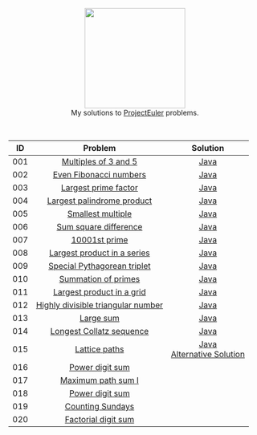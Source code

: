 <p align="center">
  <a href="https://projecteuler.net">
     <img height=200 src="https://projecteuler.net/images/euler_portrait.png">
  </a>
  <br> My solutions to <a href="https://projecteuler.net"> ProjectEuler</a> problems.
  </a>  
</p>
<br>

| ID  |               Problem                                      |   Solution                            |
|:---:|:----------------------------------------------------------:|:-------------------------------------:|
| 001 | [Multiples of 3 and 5](https://projecteuler.net/problem=1) |[Java](https://github.com/Kujyo/ProjectEuler/blob/master/Problem001/Solution.java)|
| 002 | [Even Fibonacci numbers](https://projecteuler.net/problem=2) |[Java](https://github.com/Kujyo/ProjectEuler/blob/master/Problem002/Solution.java)|
| 003 | [Largest prime factor](https://projecteuler.net/problem=3) |[Java](https://github.com/Kujyo/ProjectEuler/blob/master/Problem003/Solution.java)|
| 004 | [Largest palindrome product](https://projecteuler.net/problem=4) |[Java](https://github.com/Kujyo/ProjectEuler/blob/master/Problem004/Solution.java)|
| 005 | [Smallest multiple](https://projecteuler.net/problem=5) |[Java](https://github.com/Kujyo/ProjectEuler/blob/master/Problem005/Solution.java)|
| 006 | [Sum square difference](https://projecteuler.net/problem=6) |[Java](https://github.com/Kujyo/ProjectEuler/blob/master/Problem006/Solution.java)|
| 007 | [10001st prime](https://projecteuler.net/problem=7) |[Java](https://github.com/Kujyo/ProjectEuler/blob/master/Problem007/Solution.java)|
| 008 | [Largest product in a series](https://projecteuler.net/problem=8) |[Java](https://github.com/Kujyo/ProjectEuler/blob/master/Problem008/Solution.java)|
| 009 | [Special Pythagorean triplet](https://projecteuler.net/problem=9) |[Java](https://github.com/Kujyo/ProjectEuler/blob/master/Problem009/Solution.java)|
| 010 | [Summation of primes](https://projecteuler.net/problem=10) |[Java](https://github.com/Kujyo/ProjectEuler/blob/master/Problem010/Solution.java)|
| 011 | [Largest product in a grid](https://projecteuler.net/problem=11) |[Java](https://github.com/Kujyo/ProjectEuler/blob/master/Problem011/Solution.java)|
| 012 | [Highly divisible triangular number](https://projecteuler.net/problem=12) |[Java](https://github.com/Kujyo/ProjectEuler/blob/master/Problem012/Solution.java)|
| 013 | [Large sum](https://projecteuler.net/problem=13) |[Java](https://github.com/Kujyo/ProjectEuler/blob/master/Problem013/Solution.java)|
| 014 | [Longest Collatz sequence](https://projecteuler.net/problem=14) |[Java](https://github.com/Kujyo/ProjectEuler/blob/master/Problem014/Solution.java)|
| 015 | [Lattice paths](https://projecteuler.net/problem=15) |[Java](https://github.com/Kujyo/ProjectEuler/blob/master/Problem015/Solution.java) <br> [Alternative Solution](https://github.com/Kujyo/ProjectEuler/blob/master/Problem015/SolutionAlternative.java)|
| 016 | [Power digit sum](https://projecteuler.net/problem=16) | |
| 017 | [Maximum path sum I](https://projecteuler.net/problem=17) | |
| 018 | [Power digit sum](https://projecteuler.net/problem=18) | |
| 019 | [Counting Sundays](https://projecteuler.net/problem=19) | |
| 020 | [Factorial digit sum](https://projecteuler.net/problem=20) | |
